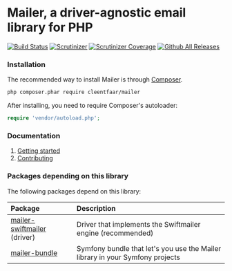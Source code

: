 # Mailer, a driver-agnostic email library for PHP

[![Build Status](https://travis-ci.org/cleentfaar/mailer.svg?branch=master)](https://travis-ci.org/cleentfaar/mailer)
[![Scrutinizer](https://img.shields.io/scrutinizer/g/cleentfaar/mailer.svg)]()
[![Scrutinizer Coverage](https://img.shields.io/scrutinizer/coverage/g/cleentfaar/mailer.svg)]()
[![Github All Releases](https://img.shields.io/github/downloads/cleentfaar/mailer/total.svg)]()


### Installation

The recommended way to install Mailer is through [Composer](http://getcomposer.org).

```bash
php composer.phar require cleentfaar/mailer
```

After installing, you need to require Composer's autoloader:

```php
require 'vendor/autoload.php';
```


### Documentation

1. [Getting started](docs/getting-started.md)
1. [Contributing](docs/contributing.md)


### Packages depending on this library

The following packages depend on this library:

| Package | Description |
| :------ | :---------- |
| [mailer-swiftmailer](https://github.com/cleentfaar/mailer-swiftmailer) (driver) | Driver that implements the Swiftmailer engine (recommended) |
| [mailer-bundle](https://github.com/cleentfaar/mailer-bundle) | Symfony bundle that let's you use the Mailer library in your Symfony projects |
